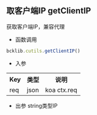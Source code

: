 ## 取客户端IP getClientIP
获取客户端IP，兼容代理
- 函数调用
```javascript
bcklib.cutils.getClientIP()
```

- 入参
<table data-hy-role="doctbl">
    <tr>
        <th>Key</th>
        <th>类型</th>
        <th>说明</th>
    </tr>
    <tr>
        <td>req</td>
        <td>json</td>
        <td>koa ctx.req</td>
    </tr>
</table>

- 出参
string类型IP